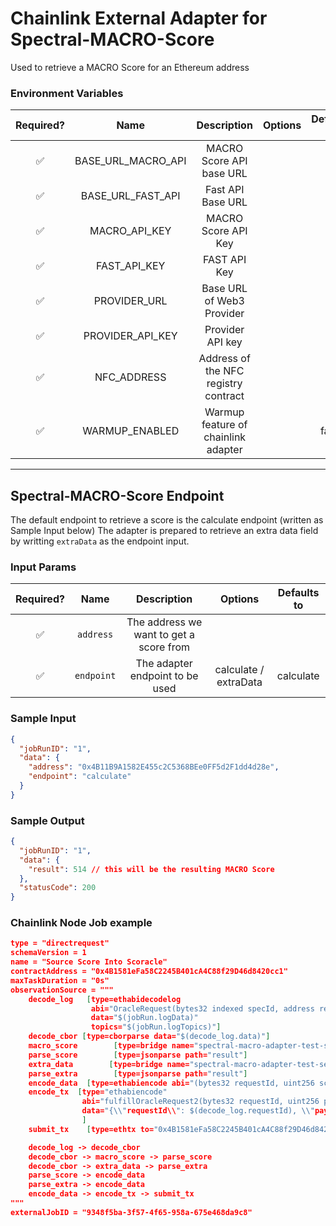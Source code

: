 # Chainlink External Adapter for Spectral-MACRO-Score

Used to retrieve a MACRO Score for an Ethereum address

### Environment Variables

| Required? |        Name        |             Description              | Options | Defaults to |
| :-------: | :----------------: | :----------------------------------: | :-----: | :---------: |
|    ✅     | BASE_URL_MACRO_API |       MACRO Score API base URL       |         |             |
|    ✅     | BASE_URL_FAST_API  |          Fast API Base URL           |         |             |
|    ✅     |   MACRO_API_KEY    |         MACRO Score API Key          |         |             |
|    ✅     |    FAST_API_KEY    |             FAST API Key             |         |             |
|    ✅     |    PROVIDER_URL    |      Base URL of Web3 Provider       |         |             |
|    ✅     |  PROVIDER_API_KEY  |           Provider API key           |         |             |
|    ✅     |    NFC_ADDRESS     | Address of the NFC registry contract |         |             |
|    ✅     |   WARMUP_ENABLED   | Warmup feature of chainlink adapter  |         |    false    |

---

## Spectral-MACRO-Score Endpoint

The default endpoint to retrieve a score is the calculate endpoint (written as Sample Input below)
The adapter is prepared to retrieve an extra data field by writting `extraData` as the endpoint input.

### Input Params

| Required? |    Name    |               Description               |        Options        | Defaults to |
| :-------: | :--------: | :-------------------------------------: | :-------------------: | :---------: |
|    ✅     | `address`  | The address we want to get a score from |                       |             |
|    ✅     | `endpoint` |     The adapter endpoint to be used     | calculate / extraData |  calculate  |

### Sample Input

```json
{
  "jobRunID": "1",
  "data": {
    "address": "0x4B11B9A1582E455c2C5368BEe0FF5d2F1dd4d28e",
    "endpoint": "calculate"
  }
}
```

### Sample Output

```json
{
  "jobRunID": "1",
  "data": {
    "result": 514 // this will be the resulting MACRO Score
  },
  "statusCode": 200
}
```

### Chainlink Node Job example

```json
type = "directrequest"
schemaVersion = 1
name = "Source Score Into Scoracle"
contractAddress = "0x4B1581eFa58C2245B401cA4C88f29D46d8420cc1"
maxTaskDuration = "0s"
observationSource = """
    decode_log   [type=ethabidecodelog
                  abi="OracleRequest(bytes32 indexed specId, address requester, bytes32 requestId, uint256 payment, address callbackAddr, bytes4 callbackFunctionId, uint256 cancelExpiration, uint256 dataVersion, bytes data)"
                  data="$(jobRun.logData)"
                  topics="$(jobRun.logTopics)"]
    decode_cbor [type=cborparse data="$(decode_log.data)"]
    macro_score        [type=bridge name="spectral-macro-adapter-test-secure" requestData="{\\"data\\":{\\"address\\": $(decode_cbor.address),\\"endpoint\\": \\"calculate\\"}}"]
    parse_score        [type=jsonparse path="result"]
    extra_data        [type=bridge name="spectral-macro-adapter-test-secure" requestData="{\\"data\\":{\\"address\\": $(decode_cbor.address),\\"endpoint\\": \\"extraData\\"}}"]
    parse_extra        [type=jsonparse path="result"]
    encode_data  [type=ethabiencode abi="(bytes32 requestId, uint256 scoreResponse, bytes calldata extraData)" data="{\\"requestId\\": $(decode_log.requestId), \\"scoreResponse\\":$(parse_score), \\"extraData\\":$(parse_extra)}"]
    encode_tx  [type="ethabiencode"
                abi="fulfillOracleRequest2(bytes32 requestId, uint256 payment, address callbackAddress, bytes4 callbackFunctionId, uint256 expiration, bytes calldata data)"
                data="{\\"requestId\\": $(decode_log.requestId), \\"payment\\":   $(decode_log.payment), \\"callbackAddress\\": $(decode_log.callbackAddr), \\"callbackFunctionId\\": $(decode_log.callbackFunctionId), \\"expiration\\": $(decode_log.cancelExpiration), \\"data\\": $(encode_data)}"
                ]
    submit_tx    [type=ethtx to="0x4B1581eFa58C2245B401cA4C88f29D46d8420cc1" data="$(encode_tx)"]

    decode_log -> decode_cbor
    decode_cbor -> macro_score -> parse_score
    decode_cbor -> extra_data -> parse_extra
    parse_score -> encode_data
    parse_extra -> encode_data
    encode_data -> encode_tx -> submit_tx
"""
externalJobID = "9348f5ba-3f57-4f65-958a-675e468da9c8"

```
